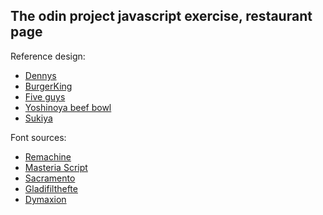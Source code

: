 ## The odin project javascript exercise, restaurant page
Reference design:
* [Dennys](https://www.dennys.com/)
* [BurgerKing](https://www.bk.com/)
* [Five guys](https://www.fiveguys.com/)
* [Yoshinoya beef bowl](https://www.yoshinoya.com/)
* [Sukiya](https://www.sukiya.jp/)

Font sources:
* [Remachine](https://www.fontspace.com/remachine-script-font-f16703)
* [Masteria Script](https://www.fontspace.com/masteria-script-font-f79690)
* [Sacramento](https://www.fontspace.com/sacramento-font-f15421)
* [Gladifilthefte](https://www.fontspace.com/gladifilthefte-font-f11329)
* [Dymaxion](https://www.fontspace.com/dymaxion-script-font-f9212)